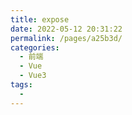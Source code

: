 ```yaml
---
title: expose
date: 2022-05-12 20:31:22
permalink: /pages/a25b3d/
categories:
  - 前端
  - Vue
  - Vue3
tags:
  - 
---
```


